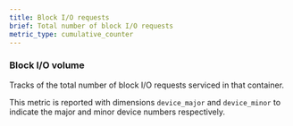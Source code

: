 ```yaml
---
title: Block I/O requests
brief: Total number of block I/O requests
metric_type: cumulative_counter
---
```

### Block I/O volume

Tracks of the total number of block I/O requests serviced in that
container.

This metric is reported with dimensions `device_major` and `device_minor` to indicate the major and minor device numbers respectively.
